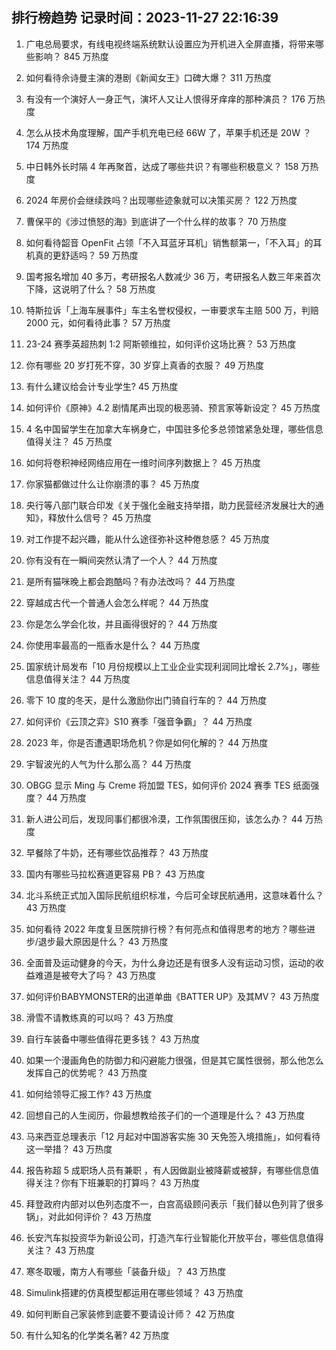 
## 排行榜趋势 记录时间：2023-11-27 22:16:39
  
  1. 广电总局要求，有线电视终端系统默认设置应为开机进入全屏直播，将带来哪些影响？ 845 万热度
    
  2. 如何看待佘诗曼主演的港剧《新闻女王》口碑大爆？ 311 万热度
    
  3. 有没有一个演好人一身正气，演坏人又让人恨得牙痒痒的那种演员？ 176 万热度
    
  4. 怎么从技术角度理解，国产手机充电已经 66W 了，苹果手机还是 20W ？ 174 万热度
    
  5. 中日韩外长时隔 4 年再聚首，达成了哪些共识？有哪些积极意义？ 158 万热度
    
  6. 2024 年房价会继续跌吗？出现哪些迹象就可以决策买房？ 122 万热度
    
  7. 曹保平的《涉过愤怒的海》到底讲了一个什么样的故事？ 70 万热度
    
  8. 如何看待韶音 OpenFit 占领「不入耳蓝牙耳机」销售额第一，「不入耳」的耳机真的更舒适吗？ 59 万热度
    
  9. 国考报名增加 40 多万，考研报名人数减少 36 万，考研报名人数三年来首次下降，这说明了什么？ 58 万热度
    
  10. 特斯拉诉「上海车展事件」车主名誉权侵权，一审要求车主赔 500 万，判赔 2000 元，如何看待此事？ 57 万热度
    
  11. 23-24 赛季英超热刺 1:2 阿斯顿维拉，如何评价这场比赛？ 53 万热度
    
  12. 你有哪些 20 岁打死不穿，30 岁穿上真香的衣服？ 49 万热度
    
  13. 有什么建议给会计专业学生? 45 万热度
    
  14. 如何评价《原神》4.2 剧情尾声出现的极恶骑、预言家等新设定？ 45 万热度
    
  15. 4 名中国留学生在加拿大车祸身亡，中国驻多伦多总领馆紧急处理，哪些信息值得关注？ 45 万热度
    
  16. 如何将卷积神经网络应用在一维时间序列数据上？ 45 万热度
    
  17. 你家猫都做过什么让你崩溃的事？ 45 万热度
    
  18. 央行等八部门联合印发《关于强化金融支持举措，助力民营经济发展壮大的通知》，释放什么信号？ 45 万热度
    
  19. 对工作提不起兴趣，能从什么途径弥补这种倦怠感？ 45 万热度
    
  20. 你有没有在一瞬间突然认清了一个人？ 44 万热度
    
  21. 是所有猫咪晚上都会跑酷吗？有办法改吗？ 44 万热度
    
  22. 穿越成古代一个普通人会怎么样呢？ 44 万热度
    
  23. 你是怎么学会化妆，并且画得很好的？ 44 万热度
    
  24. 你使用率最高的一瓶香水是什么？ 44 万热度
    
  25. 国家统计局发布「10 月份规模以上工业企业实现利润同比增长 2.7%」，哪些信息值得关注？ 44 万热度
    
  26. 零下 10 度的冬天，是什么激励你出门骑自行车的？ 44 万热度
    
  27. 如何评价《云顶之弈》S10 赛季「强音争霸」？ 44 万热度
    
  28. 2023 年，你是否遭遇职场危机？你是如何化解的？ 44 万热度
    
  29. 宇智波光的人气为什么那么高？ 44 万热度
    
  30. OBGG 显示 Ming 与 Creme 将加盟 TES，如何评价 2024 赛季 TES 纸面强度？ 44 万热度
    
  31. 新人进公司后，发现同事们都很冷漠，工作氛围很压抑，该怎么办？ 44 万热度
    
  32. 早餐除了牛奶，还有哪些饮品推荐？ 43 万热度
    
  33. 国内有哪些马拉松赛道更容易 PB？ 43 万热度
    
  34. 北斗系统正式加入国际民航组织标准，今后可全球民航通用，这意味着什么？ 43 万热度
    
  35. 如何看待 2022 年度复旦医院排行榜？有何亮点和值得思考的地方？哪些进步/退步最大原因是什么？ 43 万热度
    
  36. 全面普及运动健身的今天，为什么身边还是有很多人没有运动习惯，运动的收益难道是被夸大了吗？ 43 万热度
    
  37. 如何评价BABYMONSTER的出道单曲《BATTER UP》及其MV？ 43 万热度
    
  38. 滑雪不请教练真的可以吗？ 43 万热度
    
  39. 自行车装备中哪些值得花更多钱？ 43 万热度
    
  40. 如果一个漫画角色的防御力和闪避能力很强，但是其它属性很弱，那么他怎么发挥自己的优势呢？ 43 万热度
    
  41. 如何给领导汇报工作? 43 万热度
    
  42. 回想自己的人生阅历，你最想教给孩子们的一个道理是什么？ 43 万热度
    
  43. 马来西亚总理表示「12 月起对中国游客实施 30 天免签入境措施」，如何看待这一举措？ 43 万热度
    
  44. 报告称超 5 成职场人员有兼职 ，有人因做副业被降薪或被辞，有哪些信息值得关注？你有下班兼职的打算吗？ 43 万热度
    
  45. 拜登政府内部对以色列态度不一，白宫高级顾问表示「我们替以色列背了很多锅」，对此如何评价？ 43 万热度
    
  46. 长安汽车拟投资华为新设公司，打造汽车行业智能化开放平台，哪些信息值得关注？ 43 万热度
    
  47. 寒冬取暖，南方人有哪些「装备升级」？ 43 万热度
    
  48. Simulink搭建的仿真模型都运用在哪些领域？ 43 万热度
    
  49. 如何判断自己家装修到底要不要请设计师？ 42 万热度
    
  50. 有什么知名的化学类名著? 42 万热度
    